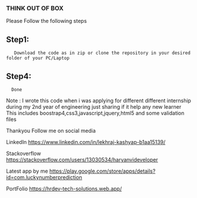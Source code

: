 ### THINK OUT OF BOX

Please Follow the following steps 

## Step1: 
       Download the code as in zip or clone the repository in your desired folder of your PC/Laptop

## Step4: 

      Done

Note : I wrote this code when i was applying for different different internship during my 2nd year of engineering just sharing if it help any new learner
This includes boostrap4,css3,javascript,jquery,html5 and some validation files


Thankyou
Follow me on social media

LinkedIn
https://www.linkedin.com/in/lekhraj-kashyap-b1aa15139/

Stackoverflow 
https://stackoverflow.com/users/13030534/haryanvideveloper

Latest app by me 
https://play.google.com/store/apps/details?id=com.luckynumberprediction

PortFolio
https://hrdev-tech-solutions.web.app/       

